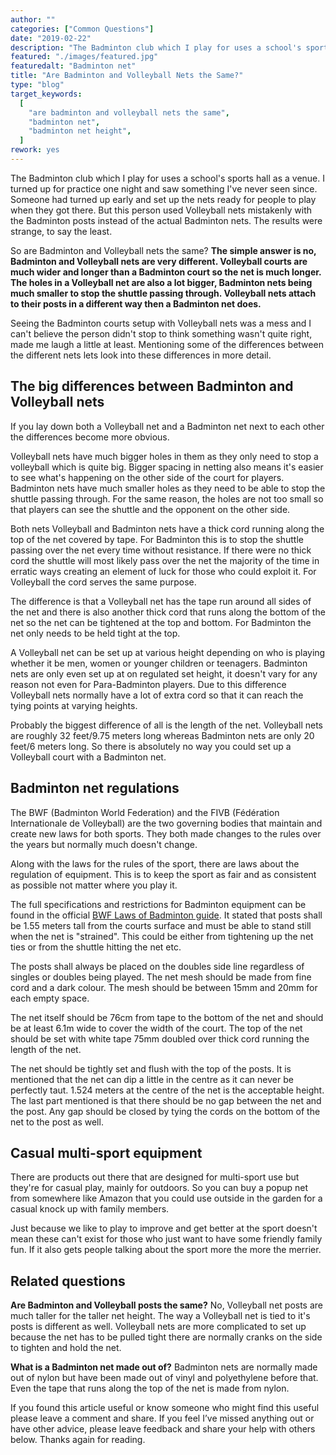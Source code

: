 ```yaml
---
author: ""
categories: ["Common Questions"]
date: "2019-02-22"
description: "The Badminton club which I play for uses a school's sports hall as a venue. I turned up for practice one night and saw something I've never seen since. Someone had turned up early and set up the nets ready for people to play when they got there. But this person used Volleyball nets mistakenly with the Badminton posts instead of the actual Badminton nets. The results were strange, to say the least. So are Badminton and Volleyball nets the same?"
featured: "./images/featured.jpg"
featuredalt: "Badminton net"
title: "Are Badminton and Volleyball Nets the Same?"
type: "blog"
target_keywords:
  [
    "are badminton and volleyball nets the same",
    "badminton net",
    "badminton net height",
  ]
rework: yes
---
```


The Badminton club which I play for uses a school's sports hall as a venue. I turned up for practice one night and saw something I've never seen since. Someone had turned up early and set up the nets ready for people to play when they got there. But this person used Volleyball nets mistakenly with the Badminton posts instead of the actual Badminton nets. The results were strange, to say the least.

So are Badminton and Volleyball nets the same? **The simple answer is no, Badminton and Volleyball nets are very different. Volleyball courts are much wider and longer than a Badminton court so the net is much longer. The holes in a Volleyball net are also a lot bigger, Badminton nets being much smaller to stop the shuttle passing through. Volleyball nets attach to their posts in a different way then a Badminton net does.**

Seeing the Badminton courts setup with Volleyball nets was a mess and I can't believe the person didn't stop to think something wasn't quite right, made me laugh a little at least. Mentioning some of the differences between the different nets lets look into these differences in more detail.

## The big differences between Badminton and Volleyball nets

If you lay down both a Volleyball net and a Badminton net next to each other the differences become more obvious.

Volleyball nets have much bigger holes in them as they only need to stop a volleyball which is quite big. Bigger spacing in netting also means it's easier to see what's happening on the other side of the court for players. Badminton nets have much smaller holes as they need to be able to stop the shuttle passing through. For the same reason, the holes are not too small so that players can see the shuttle and the opponent on the other side.

Both nets Volleyball and Badminton nets have a thick cord running along the top of the net covered by tape. For Badminton this is to stop the shuttle passing over the net every time without resistance. If there were no thick cord the shuttle will most likely pass over the net the majority of the time in erratic ways creating an element of luck for those who could exploit it. For Volleyball the cord serves the same purpose.

The difference is that a Volleyball net has the tape run around all sides of the net and there is also another thick cord that runs along the bottom of the net so the net can be tightened at the top and bottom. For Badminton the net only needs to be held tight at the top.

A Volleyball net can be set up at various height depending on who is playing whether it be men, women or younger children or teenagers. Badminton nets are only even set up at on regulated set height, it doesn't vary for any reason not even for Para-Badminton players. Due to this difference Volleyball nets normally have a lot of extra cord so that it can reach the tying points at varying heights.

Probably the biggest difference of all is the length of the net. Volleyball nets are roughly 32 feet/9.75 meters long whereas Badminton nets are only 20 feet/6 meters long. So there is absolutely no way you could set up a Volleyball court with a Badminton net.

## Badminton net regulations

The BWF (Badminton World Federation) and the FIVB (Fédération Internationale de Volleyball) are the two governing bodies that maintain and create new laws for both sports. They both made changes to the rules over the years but normally much doesn't change.

Along with the laws for the rules of the sport, there are laws about the regulation of equipment. This is to keep the sport as fair and as consistent as possible not matter where you play it.

The full specifications and restrictions for Badminton equipment can be found in the official [BWF Laws of Badminton guide](https://extranet.bwfbadminton.com/docs/document-system/81/1466/1470/SECTION%204.1-%20Laws%20of%20Badminton.pdf). It stated that posts shall be 1.55 meters tall from the courts surface and must be able to stand still when the net is "strained". This could be either from tightening up the net ties or from the shuttle hitting the net etc.

The posts shall always be placed on the doubles side line regardless of singles or doubles being played. The net mesh should be made from fine cord and a dark colour. The mesh should be between 15mm and 20mm for each empty space.

The net itself should be 76cm from tape to the bottom of the net and should be at least 6.1m wide to cover the width of the court. The top of the net should be set with white tape 75mm doubled over thick cord running the length of the net.

The net should be tightly set and flush with the top of the posts. It is mentioned that the net can dip a little in the centre as it can never be perfectly taut. 1.524 meters at the centre of the net is the acceptable height. The last part mentioned is that there should be no gap between the net and the post. Any gap should be closed by tying the cords on the bottom of the net to the post as well.

## Casual multi-sport equipment

There are products out there that are designed for multi-sport use but they're for casual play, mainly for outdoors. So you can buy a popup net from somewhere like Amazon that you could use outside in the garden for a casual knock up with family members.

Just because we like to play to improve and get better at the sport doesn't mean these can't exist for those who just want to have some friendly family fun. If it also gets people talking about the sport more the more the merrier.

## Related questions

**Are Badminton and Volleyball posts the same?** No, Volleyball net posts are much taller for the taller net height. The way a Volleyball net is tied to it's posts is different as well. Volleyball nets are more complicated to set up because the net has to be pulled tight there are normally cranks on the side to tighten and hold the net.

**What is a Badminton net made out of?** Badminton nets are normally made out of nylon but have been made out of vinyl and polyethylene before that. Even the tape that runs along the top of the net is made from nylon.

If you found this article useful or know someone who might find this useful please leave a comment and share. If you feel I’ve missed anything out or have other advice, please leave feedback and share your help with others below. Thanks again for reading.
